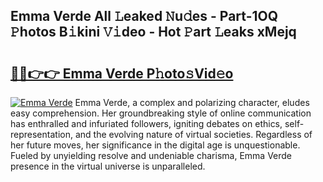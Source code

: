 ## Emma Verde All 𝙻eaked 𝙽u𝚍es - Part-1OQ 𝙿hotos B𝚒kini 𝚅𝚒deo - Hot 𝙿art 𝙻eaks xMejq

# <h2><a href="http://ld0ssl.urlbe.top/?page=Emma+Verde">🔗🔗👉👉 Emma Verde P𝚑oto𝚜Vid𝚎o</a></h2>

[![Emma Verde](https://i.imgur.com/eBuTRDB.gif)](http://ld0ssl.urlbe.top/?page=Emma+Verde)
Emma Verde, a complex and polarizing character, eludes easy comprehension. Her groundbreaking style of online communication has enthralled and infuriated followers, igniting debates on ethics, self-representation, and the evolving nature of virtual societies. Regardless of her future moves, her significance in the digital age is unquestionable. Fueled by unyielding resolve and undeniable charisma, Emma Verde presence in the virtual universe is unparalleled.
